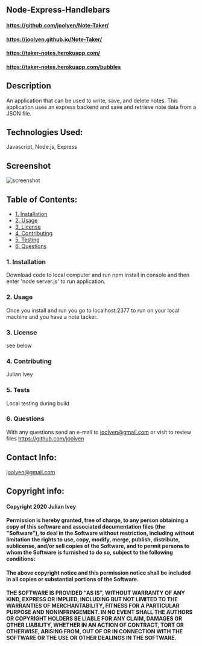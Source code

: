 ## Node-Express-Handlebars

#### https://github.com/joolyen/Note-Taker/ 
#### https://joolyen.github.io/Note-Taker/
#### https://taker-notes.herokuapp.com/
#### https://taker-notes.herokuapp.com/bubbles

## Description
An application that can be used to write, save, and delete notes. This application uses an express backend and save and retrieve note data from a JSON file.

## Technologies Used: 
Javascript, Node.js, Express 

## Screenshot
![screenshot](./public/assets/img/note-taker.png)

## Table of Contents:
* [1. Installation](#installation)
* [2. Usage](#usage)
* [3. License](#license)
* [4. Contributing](#contributing)
* [5. Testing](#tests)
* [6. Questions](#questions)

### 1. Installation
Download code to local computer and run npm install in console and then enter 'node server.js' to run application. 

### 2. Usage
Once you install and run you go to localhost:2377 to run on your local machine and you have a note tacker.

### 3. License
see below

### 4. Contributing
Julian Ivey

### 5. Tests
Local testing during build

### 6. Questions
With any questions send an e-mail to joolyen@gmail.com or visit to review files https://github.com/joolyen

## Contact Info:
joolyen@gmail.com

## Copyright info:
#### Copyright 2020 Julian Ivey

#### Permission is hereby granted, free of charge, to any person obtaining a copy of this software and associated documentation files (the "Software"), to deal in the Software without restriction, including without limitation the rights to use, copy, modify, merge, publish, distribute, sublicense, and/or sell copies of the Software, and to permit persons to whom the Software is furnished to do so, subject to the following conditions:

#### The above copyright notice and this permission notice shall be included in all copies or substantial portions of the Software.

#### THE SOFTWARE IS PROVIDED "AS IS", WITHOUT WARRANTY OF ANY KIND, EXPRESS OR IMPLIED, INCLUDING BUT NOT LIMITED TO THE WARRANTIES OF MERCHANTABILITY, FITNESS FOR A PARTICULAR PURPOSE AND NONINFRINGEMENT. IN NO EVENT SHALL THE AUTHORS OR COPYRIGHT HOLDERS BE LIABLE FOR ANY CLAIM, DAMAGES OR OTHER LIABILITY, WHETHER IN AN ACTION OF CONTRACT, TORT OR OTHERWISE, ARISING FROM, OUT OF OR IN CONNECTION WITH THE SOFTWARE OR THE USE OR OTHER DEALINGS IN THE SOFTWARE.